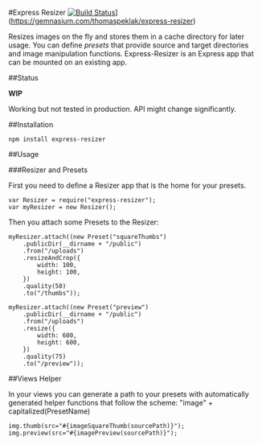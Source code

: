 #Express Resizer [![Build Status](https://travis-ci.org/thomaspeklak/express-resizer.png)](https://travis-ci.org/thomaspeklak/express-resizer.com/thomaspeklak/express-resizer.png)](https://gemnasium.com/thomaspeklak/express-resizer)

Resizes images on the fly and stores them in a cache directory for later usage. You can define _presets_ that provide source and target directories and image manipulation functions. Express-Resizer is an Express app that can be mounted on an existing app.

##Status

__WIP__

Working but not tested in production. API might change significantly.

##Installation

    npm install express-resizer

##Usage

###Resizer and Presets

First you need to define a Resizer app that is the home for your presets.

    var Resizer = require("express-resizer");
    var myResizer = new Resizer();
    
Then you attach some Presets to the Resizer:
  
    myResizer.attach((new Preset("squareThumbs")
        .publicDir(__dirname + "/public")
        .from("/uploads")
        .resizeAndCrop({
            width: 100,
            height: 100,
        })
        .quality(50)
        .to("/thumbs"));

    myResizer.attach((new Preset("preview")
        .publicDir(__dirname + "/public")
        .from("/uploads")
        .resize({
            width: 600,
            height: 600,
        })
        .quality(75)
        .to("/preview"));


##Views Helper

In your views you can generate a path to your presets with automatically generated helper functions that follow the scheme: "image" + capitalized(PresetName)

    img.thumb(src="#{imageSquareThumb(sourcePath)}");
    img.preview(src="#{imagePreview(sourcePath)}");
